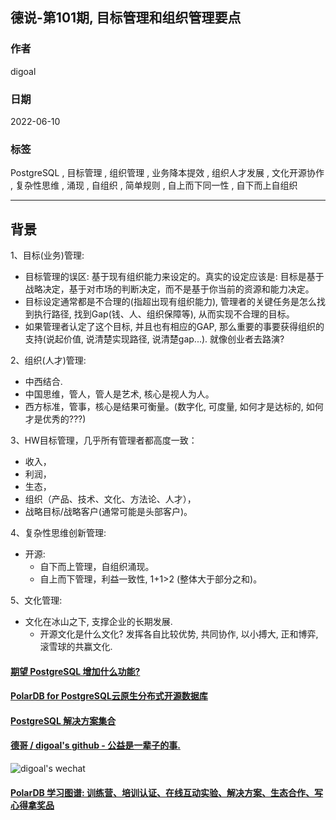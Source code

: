 ## 德说-第101期, 目标管理和组织管理要点       
    
### 作者    
digoal    
    
### 日期    
2022-06-10    
    
### 标签    
PostgreSQL , 目标管理 , 组织管理 , 业务降本提效 , 组织人才发展 , 文化开源协作 , 复杂性思维 , 涌现 , 自组织 , 简单规则 , 自上而下同一性 , 自下而上自组织     
    
----    
    
## 背景    
  
1、目标(业务)管理:  
- 目标管理的误区: 基于现有组织能力来设定的。真实的设定应该是: 目标是基于战略决定，基于对市场的判断决定，而不是基于你当前的资源和能力决定。    
- 目标设定通常都是不合理的(指超出现有组织能力), 管理者的关键任务是怎么找到执行路径, 找到Gap(钱、人、组织保障等), 从而实现不合理的目标。
- 如果管理者认定了这个目标, 并且也有相应的GAP, 那么重要的事要获得组织的支持(说起价值, 说清楚实现路径, 说清楚gap...). 就像创业者去路演?      
    
2、组织(人才)管理:   
- 中西结合.     
- 中国思维，管人，管人是艺术, 核心是视人为人。    
- 西方标准，管事，核心是结果可衡量。(数字化, 可度量, 如何才是达标的, 如何才是优秀的???)    
    
3、HW目标管理，几乎所有管理者都高度一致：  
- 收入，  
- 利润，  
- 生态，  
- 组织（产品、技术、文化、方法论、人才），  
- 战略目标/战略客户(通常可能是头部客户)。    
    
4、复杂性思维创新管理:    
- 开源:   
    - 自下而上管理，自组织涌现。    
    - 自上而下管理，利益一致性, 1+1>2 (整体大于部分之和)。    
  
5、文化管理:   
- 文化在冰山之下, 支撑企业的长期发展.   
    - 开源文化是什么文化? 发挥各自比较优势, 共同协作, 以小搏大, 正和博弈, 滚雪球的共赢文化.  
   
  
#### [期望 PostgreSQL 增加什么功能?](https://github.com/digoal/blog/issues/76 "269ac3d1c492e938c0191101c7238216")
  
  
#### [PolarDB for PostgreSQL云原生分布式开源数据库](https://github.com/ApsaraDB/PolarDB-for-PostgreSQL "57258f76c37864c6e6d23383d05714ea")
  
  
#### [PostgreSQL 解决方案集合](https://yq.aliyun.com/topic/118 "40cff096e9ed7122c512b35d8561d9c8")
  
  
#### [德哥 / digoal's github - 公益是一辈子的事.](https://github.com/digoal/blog/blob/master/README.md "22709685feb7cab07d30f30387f0a9ae")
  
  
![digoal's wechat](../pic/digoal_weixin.jpg "f7ad92eeba24523fd47a6e1a0e691b59")
  
  
#### [PolarDB 学习图谱: 训练营、培训认证、在线互动实验、解决方案、生态合作、写心得拿奖品](https://www.aliyun.com/database/openpolardb/activity "8642f60e04ed0c814bf9cb9677976bd4")
  
